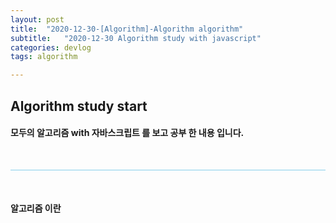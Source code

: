 ```yaml
---
layout: post
title:  "2020-12-30-[Algorithm]-Algorithm algorithm"
subtitle:   "2020-12-30 Algorithm study with javascript"
categories: devlog
tags: algorithm

---
```



## Algorithm study start <br/>


#### 모두의 알고리즘 with 자바스크립트 를 보고 공부 한 내용 입니다.


<br/>

<hr style="height: 1px; background: skyblue; "/>

<br/>

#### 알고리즘 이란





<!-- <img style="float: left;" src="https://user-images.githubusercontent.com/49095304/78002312-fe1c7d00-7371-11ea-84a5-1bbc7a6df22c.JPG" width="400"/>
<br/><br/><br/><br/><br/><br/><br/> -->

